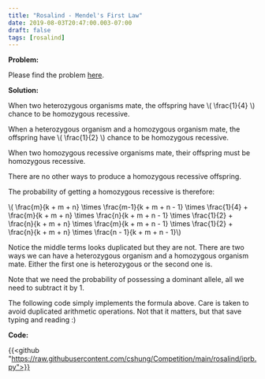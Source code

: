```yaml
---
title: "Rosalind - Mendel's First Law"
date: 2019-08-03T20:47:00.003-07:00
draft: false
tags: [rosalind]
---
```


**Problem:**

Please find the problem [here](http://rosalind.info/problems/iprb/).

**Solution:**

When two heterozygous organisms mate, the offspring have \\( \frac{1}{4} \\) chance to be homozygous recessive.

When a heterozygous organism and a homozygous organism mate, the offspring have \\( \frac{1}{2} \\) chance to be homozygous recessive.

When two homozygous recessive organisms mate, their offspring must be homozygous recessive.

There are no other ways to produce a homozygous recessive offspring.

The probability of getting a homozygous recessive is therefore:

\\( \frac{m}{k + m + n} \times \frac{m-1}{k + m + n - 1} \times \frac{1}{4} + \frac{m}{k + m + n} \times \frac{n}{k + m + n - 1} \times \frac{1}{2} + \frac{n}{k + m + n} \times \frac{m}{k + m + n - 1} \times \frac{1}{2} + \frac{n}{k + m + n} \times \frac{n - 1}{k + m + n - 1}\\)

Notice the middle terms looks duplicated but they are not. There are two ways we can have a heterozygous organism and a homozygous organism mate. Either the first one is heterozygous or the second one is.

Note that we need the probability of possessing a dominant allele, all we need to subtract it by 1.

The following code simply implements the formula above. Care is taken to avoid duplicated arithmetic operations. Not that it matters, but that save typing and reading :)

**Code:**

{{<github "https://raw.githubusercontent.com/cshung/Competition/main/rosalind/iprb.py">}}

